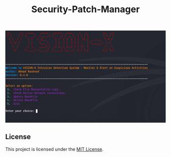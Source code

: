 <h1 align="center">Security-Patch-Manager</h1>
<br>

![Script_Preview](/VISION-X_Interface.png)



## License

This project is licensed under the [MIT License]([https://github.com/Armoghans-Organization/Security-Patch-Manager/blob/main/LICENSE](https://github.com/Ahmad-Rasheed-01/IDS/blob/main/LICENSE)https://github.com/Ahmad-Rasheed-01/IDS/blob/main/LICENSE).
